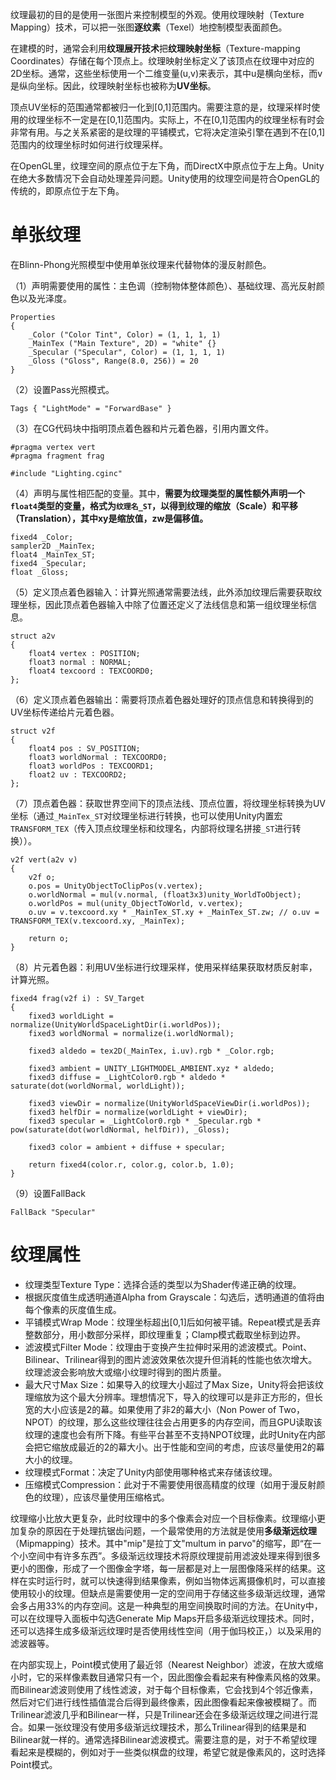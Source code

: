 纹理最初的目的是使用一张图片来控制模型的外观。使用纹理映射（Texture Mapping）技术，可以把一张图**逐纹素**（Texel）地控制模型表面颜色。

在建模的时，通常会利用**纹理展开技术**把**纹理映射坐标**（Texture-mapping Coordinates）存储在每个顶点上。纹理映射坐标定义了该顶点在纹理中对应的2D坐标。通常，这些坐标使用一个二维变量(u,v)来表示，其中u是横向坐标，而v是纵向坐标。因此，纹理映射坐标也被称为**UV坐标**。

顶点UV坐标的范围通常都被归一化到[0,1]范围内。需要注意的是，纹理采样时使用的纹理坐标不一定是在[0,1]范围内。实际上，不在[0,1]范围内的纹理坐标有时会非常有用。与之关系紧密的是纹理的平铺模式，它将决定渲染引擎在遇到不在[0,1]范围内的纹理坐标时如何进行纹理采样。

在OpenGL里，纹理空间的原点位于左下角，而DirectX中原点位于左上角。Unity在绝大多数情况下会自动处理差异问题。Unity使用的纹理空间是符合OpenGL的传统的，即原点位于左下角。

# 单张纹理

在Blinn-Phong光照模型中使用单张纹理来代替物体的漫反射颜色。

（1）声明需要使用的属性：主色调（控制物体整体颜色）、基础纹理、高光反射颜色以及光泽度。

``` CG
Properties
{
    _Color ("Color Tint", Color) = (1, 1, 1, 1)
    _MainTex ("Main Texture", 2D) = "white" {}
    _Specular ("Specular", Color) = (1, 1, 1, 1)
    _Gloss ("Gloss", Range(8.0, 256)) = 20
}
```

（2）设置Pass光照模式。

``` CG
Tags { "LightMode" = "ForwardBase" }
```

（3）在CG代码块中指明顶点着色器和片元着色器，引用内置文件。

``` CG
#pragma vertex vert
#pragma fragment frag

#include "Lighting.cginc"
```

（4）声明与属性相匹配的变量。其中，**需要为纹理类型的属性额外声明一个`float4`类型的变量，格式为`纹理名_ST`，以得到纹理的缩放（Scale）和平移（Translation），其中xy是缩放值，zw是偏移值。**

``` CG
fixed4 _Color;
sampler2D _MainTex;
float4 _MainTex_ST;
fixed4 _Specular;
float _Gloss;
```

（5）定义顶点着色器输入：计算光照通常需要法线，此外添加纹理后需要获取纹理坐标，因此顶点着色器输入中除了位置还定义了法线信息和第一组纹理坐标信息。

``` CG
struct a2v
{
    float4 vertex : POSITION;
    float3 normal : NORMAL;
    float4 texcoord : TEXCOORD0;
};
```

（6）定义顶点着色器输出：需要将顶点着色器处理好的顶点信息和转换得到的UV坐标传递给片元着色器。

``` CG
struct v2f
{
    float4 pos : SV_POSITION;
    float3 worldNormal : TEXCOORD0;
    float3 worldPos : TEXCOORD1; 
    float2 uv : TEXCOORD2;
};
```

（7）顶点着色器：获取世界空间下的顶点法线、顶点位置，将纹理坐标转换为UV坐标（通过`_MainTex_ST`对纹理坐标进行转换，也可以使用Unity内置宏`TRANSFORM_TEX`（传入顶点纹理坐标和纹理名，内部将纹理名拼接`_ST`进行转换））。

``` CG
v2f vert(a2v v)
{
    v2f o;
    o.pos = UnityObjectToClipPos(v.vertex);
    o.worldNormal = mul(v.normal, (float3x3)unity_WorldToObject);
    o.worldPos = mul(unity_ObjectToWorld, v.vertex);
    o.uv = v.texcoord.xy * _MainTex_ST.xy + _MainTex_ST.zw; // o.uv = TRANSFORM_TEX(v.texcoord.xy, _MainTex);

    return o;
}
```

（8）片元着色器：利用UV坐标进行纹理采样，使用采样结果获取材质反射率，计算光照。

```CG
fixed4 frag(v2f i) : SV_Target
{
    fixed3 worldLight = normalize(UnityWorldSpaceLightDir(i.worldPos));
    fixed3 worldNormal = normalize(i.worldNormal);

    fixed3 aldedo = tex2D(_MainTex, i.uv).rgb * _Color.rgb;
                
    fixed3 ambient = UNITY_LIGHTMODEL_AMBIENT.xyz * aldedo;
    fixed3 diffuse = _LightColor0.rgb * aldedo * saturate(dot(worldNormal, worldLight));
                
    fixed3 viewDir = normalize(UnityWorldSpaceViewDir(i.worldPos));
    fixed3 helfDir = normalize(worldLight + viewDir);
    fixed3 specular = _LightColor0.rgb * _Specular.rgb * pow(saturate(dot(worldNormal, helfDir)), _Gloss);

    fixed3 color = ambient + diffuse + specular;

    return fixed4(color.r, color.g, color.b, 1.0);
}
```

（9）设置FallBack

```CG
FallBack "Specular"
```

# 纹理属性

- 纹理类型Texture Type：选择合适的类型以为Shader传递正确的纹理。
- 根据灰度值生成透明通道Alpha from Grayscale：勾选后，透明通道的值将由每个像素的灰度值生成。
- 平铺模式Wrap Mode：纹理坐标超出[0,1]后如何被平铺。Repeat模式是丢弃整数部分，用小数部分采样，即纹理重复；Clamp模式截取坐标到边界。
- 滤波模式Filter Mode：纹理由于变换产生拉伸时采用的滤波模式。Point、Bilinear、Trilinear得到的图片滤波效果依次提升但消耗的性能也依次增大。纹理滤波会影响放大或缩小纹理时得到的图片质量。
- 最大尺寸Max Size：如果导入的纹理大小超过了Max Size，Unity将会把该纹理缩放为这个最大分辨率。理想情况下，导入的纹理可以是非正方形的，但长宽的大小应该是2的幕。如果使用了非2的幕大小（Non Power of Two，NPOT）的纹理，那么这些纹理往往会占用更多的内存空间，而且GPU读取该纹理的速度也会有所下降。有些平台甚至不支持NPOT纹理，此时Unity在内部会把它缩放成最近的2的幕大小。出于性能和空间的考虑，应该尽量使用2的幕大小的纹理。
- 纹理模式Format：决定了Unity内部使用哪种格式来存储该纹理。
- 压缩模式Compression：此对于不需要使用很高精度的纹理（如用于漫反射颜色的纹理），应该尽量使用压缩格式。

纹理缩小比放大更复杂，此时纹理中的多个像素会对应一个目标像素。纹理缩小更加复杂的原因在于处理抗锯齿问题，一个最常使用的方法就是使用**多级渐远纹理**（Mipmapping）技术。其中"mip"是拉丁文"multum in parvo"的缩写，即“在一个小空间中有许多东西”。多级渐远纹理技术将原纹理提前用滤波处理来得到很多更小的图像，形成了一个图像金字塔，每一层都是对上一层图像降采样的结果。这样在实时运行时，就可以快速得到结果像素，例如当物体远离摄像机时，可以直接使用较小的纹理。但缺点是需要使用一定的空间用于存储这些多级渐远纹理，通常会多占用33%的内存空间。这是一种典型的用空间换取时间的方法。在Unity中，可以在纹理导入面板中勾选Generate Mip Maps开启多级渐远纹理技术。同时，还可以选择生成多级渐远纹理时是否使用线性空间（用于伽玛校正，）以及采用的滤波器等。

在内部实现上，Point模式使用了最近邻（Nearest Neighbor）滤波，在放大或缩小时，它的采样像素数目通常只有一个，因此图像会看起来有种像素风格的效果。而Bilinear滤波则使用了线性滤波，对于每个目标像素，它会找到4个邻近像素，然后对它们进行线性插值混合后得到最终像素，因此图像看起来像被模糊了。而Trilinear滤波几乎和Bilinear一样，只是Trilinear还会在多级渐远纹理之间进行混合。如果一张纹理没有使用多级渐远纹理技术，那么Trilinear得到的结果是和Bilinear就一样的。通常选择Bilinear滤波模式。需要注意的是，对于不希望纹理看起来是模糊的，例如对于一些类似棋盘的纹理，希望它就是像素风的，这时选择Point模式。